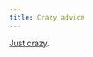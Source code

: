 ```yaml
---
title: Crazy advice
---
```


[Just crazy](http://blog.carlmercier.com/2007/12/14/how-to-fix-that-rubygems-mess-on-leopard/).
